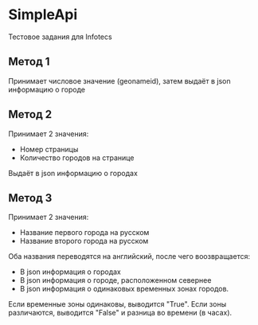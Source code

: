 # SimpleApi
Тестовое задания для Infotecs

## Метод 1
Принимает числовое значение (geonameid), затем выдаёт в json информацию о городе

## Метод 2
Принимает 2 значения:
- Номер страницы
- Количество городов на странице

Выдаёт в json информацию о городах

## Метод 3
Принимает 2 значения:
- Название первого города на русском
- Название второго города на русском

Оба названия переводятся на английский, после чего воозвращается:
- В json информация о городах
- В json информация о городе, расположенном севернее
- В json информация о одинаковых временных зонах городов. 

Если временные зоны одинаковы, выводится "True". 
Если зоны различаются, выводится "False" и разница во времени (в часах).
